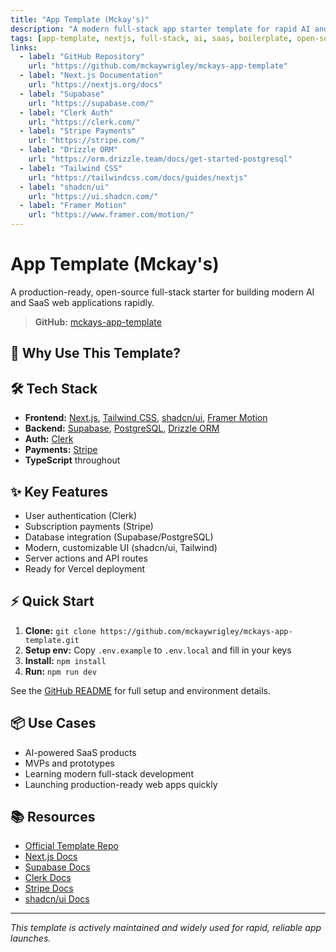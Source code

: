 ```yaml
---
title: "App Template (Mckay's)"
description: "A modern full-stack app starter template for rapid AI and SaaS development."
tags: [app-template, nextjs, full-stack, ai, saas, boilerplate, open-source]
links:
  - label: "GitHub Repository"
    url: "https://github.com/mckaywrigley/mckays-app-template"
  - label: "Next.js Documentation"
    url: "https://nextjs.org/docs"
  - label: "Supabase"
    url: "https://supabase.com/"
  - label: "Clerk Auth"
    url: "https://clerk.com/"
  - label: "Stripe Payments"
    url: "https://stripe.com/"
  - label: "Drizzle ORM"
    url: "https://orm.drizzle.team/docs/get-started-postgresql"
  - label: "Tailwind CSS"
    url: "https://tailwindcss.com/docs/guides/nextjs"
  - label: "shadcn/ui"
    url: "https://ui.shadcn.com/"
  - label: "Framer Motion"
    url: "https://www.framer.com/motion/"
---
```


# App Template (Mckay's)

A production-ready, open-source full-stack starter for building modern AI and SaaS web applications rapidly.

> **GitHub:** [mckays-app-template](https://github.com/mckaywrigley/mckays-app-template)

## 🚀 Why Use This Template?



## 🛠️ Tech Stack

- **Frontend:** [Next.js](https://nextjs.org/), [Tailwind CSS](https://tailwindcss.com/), [shadcn/ui](https://ui.shadcn.com/), [Framer Motion](https://www.framer.com/motion/)
- **Backend:** [Supabase](https://supabase.com/), [PostgreSQL](https://www.postgresql.org/), [Drizzle ORM](https://orm.drizzle.team/)
- **Auth:** [Clerk](https://clerk.com/)
- **Payments:** [Stripe](https://stripe.com/)
- **TypeScript** throughout

## ✨ Key Features

- User authentication (Clerk)
- Subscription payments (Stripe)
- Database integration (Supabase/PostgreSQL)
- Modern, customizable UI (shadcn/ui, Tailwind)
- Server actions and API routes
- Ready for Vercel deployment

## ⚡ Quick Start

1. **Clone:** `git clone https://github.com/mckaywrigley/mckays-app-template.git`
2. **Setup env:** Copy `.env.example` to `.env.local` and fill in your keys
3. **Install:** `npm install`
4. **Run:** `npm run dev`

See the [GitHub README](https://github.com/mckaywrigley/mckays-app-template) for full setup and environment details.

## 📦 Use Cases

- AI-powered SaaS products
- MVPs and prototypes
- Learning modern full-stack development
- Launching production-ready web apps quickly

## 📚 Resources

- [Official Template Repo](https://github.com/mckaywrigley/mckays-app-template)
- [Next.js Docs](https://nextjs.org/docs)
- [Supabase Docs](https://supabase.com/docs)
- [Clerk Docs](https://clerk.com/docs)
- [Stripe Docs](https://stripe.com/docs)
- [shadcn/ui Docs](https://ui.shadcn.com/docs)

---

_This template is actively maintained and widely used for rapid, reliable app launches._


